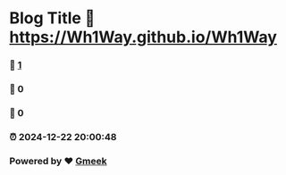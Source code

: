 # Blog Title :link: https://Wh1Way.github.io/Wh1Way 
### :page_facing_up: [1](https://Wh1Way.github.io/Wh1Way/tag.html) 
### :speech_balloon: 0 
### :hibiscus: 0 
### :alarm_clock: 2024-12-22 20:00:48 
### Powered by :heart: [Gmeek](https://github.com/Meekdai/Gmeek)
